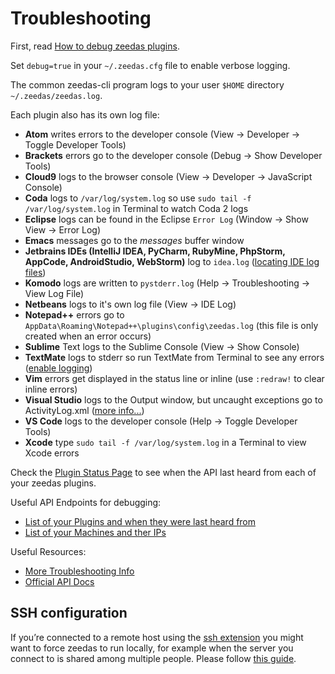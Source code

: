 # Troubleshooting

First, read [How to debug zeedas plugins][faq debug plugins].

Set `debug=true` in your `~/.zeedas.cfg` file to enable verbose logging.

The common zeedas-cli program logs to your user `$HOME` directory `~/.zeedas/zeedas.log`.

Each plugin also has its own log file:

* **Atom** writes errors to the developer console (View -> Developer -> Toggle Developer Tools)
* **Brackets** errors go to the developer console (Debug -> Show Developer Tools)
* **Cloud9** logs to the browser console (View -> Developer -> JavaScript Console)
* **Coda** logs to `/var/log/system.log` so use `sudo tail -f /var/log/system.log` in Terminal to watch Coda 2 logs
* **Eclipse** logs can be found in the Eclipse `Error Log` (Window -> Show View -> Error Log)
* **Emacs** messages go to the *messages* buffer window
* **Jetbrains IDEs (IntelliJ IDEA, PyCharm, RubyMine, PhpStorm, AppCode, AndroidStudio, WebStorm)** log to `idea.log` ([locating IDE log files][locating IDE log files])
* **Komodo** logs are written to `pystderr.log` (Help -> Troubleshooting -> View Log File)
* **Netbeans** logs to it's own log file (View -> IDE Log)
* **Notepad++** errors go to `AppData\Roaming\Notepad++\plugins\config\zeedas.log` (this file is only created when an error occurs)
* **Sublime** Text logs to the Sublime Console (View -> Show Console)
* **TextMate** logs to stderr so run TextMate from Terminal to see any errors ([enable logging](https://github.com/textmate/textmate/wiki/Enable-Logging))
* **Vim** errors get displayed in the status line or inline (use `:redraw!` to clear inline errors)
* **Visual Studio** logs to the Output window, but uncaught exceptions go to ActivityLog.xml ([more info...](http://blogs.msdn.com/b/visualstudio/archive/2010/02/24/troubleshooting-with-the-activity-log.aspx))
* **VS Code** logs to the developer console (Help -> Toggle Developer Tools)
* **Xcode** type `sudo tail -f /var/log/system.log` in a Terminal to view Xcode errors

Check the [Plugin Status Page](https://zeedas.com/plugins/status) to see when the API last heard from each of your zeedas plugins.

Useful API Endpoints for debugging:

* [List of your Plugins and when they were last heard from](https://zeedas.com/api/v1/users/current/user_agents)
* [List of your Machines and ther IPs](https://zeedas.com/api/v1/users/current/machine_names)

Useful Resources:

* [More Troubleshooting Info][faq debug plugins]
* [Official API Docs][api docs]

[faq debug plugins]: https://zeedas.com/faq#debug-plugins
[api docs]: https://zeedas.com/developers/
[locating IDE log files]: https://intellij-support.jetbrains.com/hc/en-us/articles/207241085-Locating-IDE-log-files

## SSH configuration

If you’re connected to a remote host using the [ssh extension](https://code.visualstudio.com/docs/remote/ssh) you might want to force zeedas to run locally, for example when the server you connect to is shared among multiple people. Please follow [this guide](https://code.visualstudio.com/docs/remote/ssh#_advanced-forcing-an-extension-to-run-locally-remotely).
